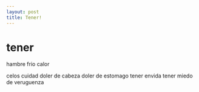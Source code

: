 ```yaml
---
layout: post
title: Tener!
---
```


# tener

hambre
frio
calor

celos
cuidad
doler de cabeza
doler de estomago
tener envida
tener miedo de
veruguenza


